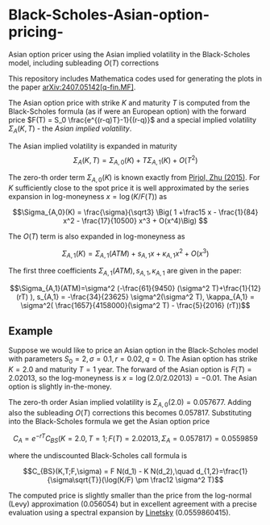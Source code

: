 # Black-Scholes-Asian-option-pricing-
Asian option pricer using the Asian implied volatility in the Black-Scholes model, including subleading $O(T)$ corrections 

This repository includes Mathematica codes used for generating the plots in the paper [arXiv:2407.05142[q-fin.MF]](https://arxiv.org/abs/2407.05142). 

The Asian option price with strike $K$ and maturity $T$ is computed from the Black-Scholes formula (as if were an European option) with the forward price $F(T) = S_0 \frac{e^{(r-q)T}-1}{(r-q)}$ and a special implied volatility $\Sigma_A(K,T)$ - the *Asian implied volatility*.

The Asian implied volatility is expanded in maturity $$\Sigma_A(K,T) = \Sigma_{A,0}(K) + T \Sigma_{A,1}(K) + O(T^2)$$

The zero-th order term $\Sigma_{A,0}(K)$ is known exactly from [Pirjol, Zhu (2015)](https://arxiv.org/abs/1609.07559). For $K$ sufficiently close to the spot price it is well approximated by the series expansion in log-moneyness $x = \log(K/F(T))$ as

$$\Sigma_{A,0}(K) = \frac{\sigma}{\sqrt3} \Big( 1 +\frac15 x - \frac{1}{84} x^2 - \frac{17}{10500} x^3 + O(x^4)\Big) $$


The $O(T)$ term is also expanded in log-moneyness as

$$\Sigma_{A,1}(K) = \Sigma_{A,1}(ATM) + s_{A,1} x + \kappa_{A,1} x^2 + O(x^3)$$

The first three coefficients $\Sigma_{A,1}(ATM), s_{A,1}, \kappa_{A,1}$ are given in the paper: 

$$\Sigma_{A,1}(ATM)=\sigma^2 (-\frac{61}{9450} (\sigma^2 T)+\frac{1}{12} (rT) ), s_{A,1} = -\frac{34}{23625} \sigma^2(\sigma^2 T), \kappa_{A,1} = \sigma^2( \frac{1657}{4158000}(\sigma^2 T) - \frac{5}{2016} (rT))$$

## **Example**

Suppose we would like to price an Asian option in the Black-Scholes model with parameters $S_0=2, \sigma=0.1, r=0.02, q=0$. The Asian option has strike $K=2.0$ and maturity $T=1$ year.
The forward of the Asian option is $F(T) = 2.02013$, so the log-moneyness is $x=\log(2.0/2.02013) = -0.01$. The Asian option is slightly in-the-money.

The zero-th order Asian implied volatility is  $\Sigma_{A,0}(2.0) = 0.057677$. Adding also the subleading $O(T)$ corrections this becomes $0.057817$. Substituting into the Black-Scholes formula we get the Asian option price

$$C_A = e^{-rT} C_{BS}(K=2.0, T=1; F(T) = 2.02013,\Sigma_A=0.057817) = 0.0559859$$

where the undiscounted Black-Scholes call formula is

$$C_{BS}(K,T;F,\sigma) = F N(d_1) - K N(d_2),\quad d_{1,2}=\frac{1}{\sigma\sqrt{T}}(\log(K/F) \pm \frac12 \sigma^2 T)$$

The computed price is slightly smaller than the price from the log-normal (Levy) approximation (0.056054) but in excellent agreement with a precise evaluation using a spectral expansion by [Linetsky](https://www.risk.net/derivatives/equity-derivatives/1530383/exotic-spectra) (0.0559860415).
